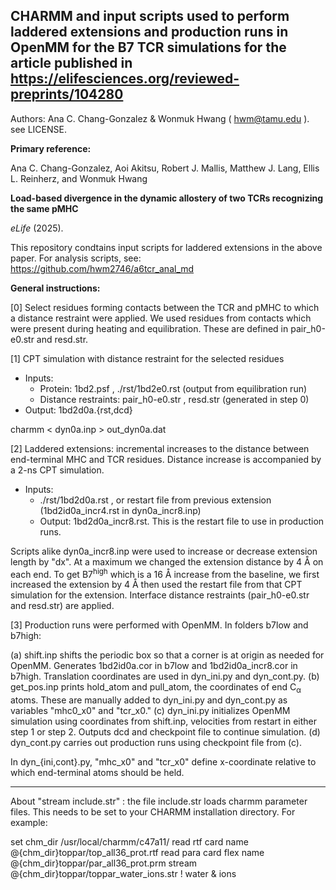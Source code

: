 ## CHARMM and input scripts used to perform laddered extensions and production runs in OpenMM for the B7 TCR simulations for the article published in https://elifesciences.org/reviewed-preprints/104280

Authors: Ana C. Chang-Gonzalez & Wonmuk Hwang ( hwm@tamu.edu ). see LICENSE.

**Primary reference:**

Ana C. Chang-Gonzalez, Aoi Akitsu, Robert J. Mallis, Matthew J. Lang, Ellis L. Reinherz, and Wonmuk Hwang

**Load-based divergence in the dynamic allostery of two TCRs recognizing the same pMHC**

*eLife* (2025).

This repository condtains input scripts for laddered extensions in the above paper. For analysis scripts, see: https://github.com/hwm2746/a6tcr_anal_md

**General instructions:**

[0] Select residues forming contacts between the TCR and pMHC to which a distance restraint were applied. We used residues from contacts which were present during heating and equilibration. These are defined in pair_h0-e0.str and resd.str. 

[1] CPT simulation with distance restraint for the selected residues 

- Inputs:
  - Protein: 1bd2.psf , ./rst/1bd2e0.rst (output from equilibration run)
  - Distance restraints: pair_h0-e0.str , resd.str (generated in step 0)   
- Output: 1bd2d0a.{rst,dcd}

charmm < dyn0a.inp > out_dyn0a.dat

[2] Laddered extensions: incremental increases to the distance between end-terminal MHC and TCR residues. Distance increase is accompanied by a 2-ns CPT simulation. 

- Inputs:
  - ./rst/1bd2d0a.rst , or restart file from previous extension (1bd2id0a_incr4.rst in dyn0a_incr8.inp)
  - Output: 1bd2d0a_incr8.rst. This is the restart file to use in production runs.

Scripts alike dyn0a_incr8.inp were used to increase or decrease extension length by "dx". At a maximum we changed the extension distance by 4 &#x212b; on each end. To get B7<sup>high</sup> which is a 16 &#x212b; increase from the baseline, we first increased the extension by 4 &#x212b; then used the restart file from that CPT simulation for the extension. Interface distance restraints (pair_h0-e0.str and resd.str) are applied.

[3] Production runs were performed with OpenMM. In folders b7low and b7high:

  (a) shift.inp shifts the periodic box so that a corner is at origin as needed for OpenMM. Generates 1bd2id0a.cor in b7low and 1bd2id0a_incr8.cor in b7high. Translation coordinates are used in dyn_ini.py and dyn_cont.py. 
  (b) get_pos.inp prints hold_atom and pull_atom, the coordinates of end C<sub>&#x03B1;</sub> atoms. These are manually added to dyn_ini.py and dyn_cont.py as variables "mhc0_x0" and "tcr_x0."
  (c) dyn_ini.py initializes OpenMM simulation using coordinates from shift.inp, velocities from restart in either step 1 or step 2. Outputs dcd and checkpoint file to continue simulation. 
  (d) dyn_cont.py carries out production runs using checkpoint file from (c).

In dyn_{ini,cont}.py, "mhc_x0" and "tcr_x0" define x-coordinate relative to which end-terminal atoms should be held. 

------------------------------
About "stream include.str" : the file include.str loads charmm parameter files. This needs to be set to your CHARMM installation directory. For example:

set chm_dir /usr/local/charmm/c47a11/
read rtf card name @{chm_dir}toppar/top_all36_prot.rtf
read para card flex name @{chm_dir}toppar/par_all36_prot.prm
stream @{chm_dir}toppar/toppar_water_ions.str ! water & ions
